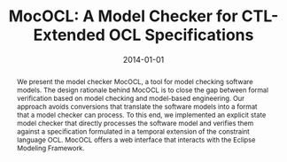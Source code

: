 ---
abstract: We present the model checker MocOCL, a tool for model checking software
  models. The design rationale behind MocOCL is to close the gap between formal verification
  based on model checking and model-based engineering. Our approach avoids conversions
  that translate the software models into a format that a model checker can process.
  To this end, we implemented an explicit state model checker that directly processes
  the software model and verifies them against a specification formulated in a temporal
  extension of the constraint language OCL. MocOCL offers a web interface that interacts
  with the Eclipse Modeling Framework.
authors:
- Robert Bill
- Sebastian Gabmeyer
- Petra Kaufmann
- Martina Seidl
date: '2014-01-01'
featured: false
links:
- name: Publik
  url: https://publik.tuwien.ac.at/showentry.php?ID=234915&lang=2
publication_types:
- '4'
publishDate: '2014-01-01'
title: 'MocOCL: A Model Checker for CTL-Extended OCL Specifications'
url_pdf: http://publik.tuwien.ac.at/files/PubDat_234915.pdf
---